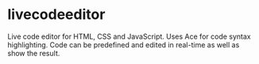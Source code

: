 # livecodeeditor
Live code editor for HTML, CSS and JavaScript. Uses Ace for code syntax highlighting. Code can be predefined and edited in real-time as well as show the result.
